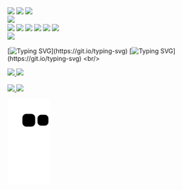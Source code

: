 <div>
    <div>
        <img src="https://readme-typing-svg.demolab.com?font=Iosevka&center=true&size=29&duration=1000&pause=1&color=74D2CE&multiline=true&repeat=false&width=30&height=40&lines=fn"/>
        <img src="https://readme-typing-svg.demolab.com?font=Iosevka&center=true&size=29&duration=1000&pause=1&color=EFEFEF&center=true&multiline=true&repeat=false&width=75&height=40&lines=main"/>
        <img src="https://readme-typing-svg.demolab.com?font=Iosevka&center=true&size=29&duration=1000&pause=1&color=B8B8B8&multiline=true&repeat=false&width=30&height=40&lines=()"/>
    </div>
    <div>
        <img src="https://readme-typing-svg.demolab.com?font=Iosevka&center=true&size=29&duration=1000&pause=1&color=EFEFEF&repeat=false&width=15&height=50&lines=%7B"/>
    </div>
    <div>
        <img src="https://readme-typing-svg.demolab.com?font=Iosevka&center=true&size=29&duration=1000&pause=1&color=B8B8B8&repeat=false&width=50&height=40&lines=%E3%85%A4" />
        <img src="https://readme-typing-svg.demolab.com?font=Iosevka&center=true&size=29&duration=1000&pause=1&color=a8cc5c&repeat=false&width=105&height=40&lines=println" />
        <img src="https://readme-typing-svg.demolab.com?font=Iosevka&size=29&duration=1000&pause=1&color=EFEFEF&repeat=false&width=30&height=40&lines=!(" />
        <img src="https://readme-typing-svg.demolab.com?font=Iosevka&center=true&size=29&duration=1000&pause=1&color=C286B6&repeat=false&width=180&height=40&lines=%22Welcome...%22" />
        <img src="https://readme-typing-svg.demolab.com?font=Iosevka&center=true&size=29&duration=1000&pause=1&color=EFEFEF&repeat=false&width=15&height=40&lines=)%3B" />
        <img src="https://readme-typing-svg.demolab.com?font=Iosevka&center=true&size=29&duration=1000&pause=1&color=EFEFEF&repeat=false&width=15&height=40&lines=%3B" />
    </div>
    <div>
        <img src="https://readme-typing-svg.demolab.com?font=Iosevka&center=true&size=29&duration=1000&pause=1&color=EFEFEF&repeat=false&width=15&height=50&lines=%7D"/>
    </div>
</div>



[![Typing SVG](https://readme-typing-svg.demolab.com?font=Iosevka&size=15&pause=1000&color=E6EDF3&multiline=true&repeat=false&width=1000&height=30&lines=%E2%80%A2+%F0%9F%93%81+I'm+currently+working+on+embed+devices%2C+remote+acess+malware+and+malware+anti+debug.)](https://git.io/typing-svg)
[![Typing SVG](https://readme-typing-svg.demolab.com?font=Iosevka&size=15&pause=1000&color=E6EDF3&multiline=true&repeat=false&width=1000&height=30&lines=%E2%80%A2+%F0%9F%94%8C+I+'m+currently+learning+about+LoRa%2C+RFID+and+hardware+engineering.)](https://git.io/typing-svg)
<br/>
<div>
    <a href="https://github.com/psallesdev">
    <img height="150em" src="https://github-readme-stats.vercel.app/api?username=psallesdev&show_icons=true&bg_color=161B22&include_all_commits=true&count_private=true"/>
    <img height="150em" src="https://github-readme-stats.vercel.app/api/top-langs/?username=psallesdev&layout=compact&langs_count=16&bg_color=161B22"/>
</div>
<br/>
<div>
    <a href="https://discord.com/users/405906023896055808">
        <img src="https://img.shields.io/badge/Discord-%235865F2.svg?style=for-the-badge&logo=discord&logoColor=white" />
    </a>
    <a href="https://mail.google.com/mail/u/0/?fs=1&to=psallesdeveloper@gmail.com&tf=cm">
        <img src="https://img.shields.io/badge/Gmail-D14836?style=for-the-badge&logo=gmail&logoColor=white" />
    </a>    
<div/>

![snake gif](https://github.com/PSalleSDev/PSalleSDev/blob/output/github-contribution-grid-snake.svg)
